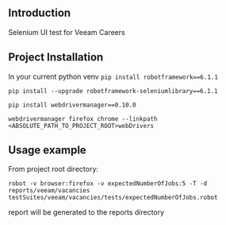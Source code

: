Introduction
--------------------
Selenium UI test for Veeam Careers

Project Installation
--------------------
In your current python venv
`pip install robotframework==6.1.1`

`pip install --upgrade robotframework-seleniumlibrary==6.1.1`

`pip install webdrivermanager==0.10.0`

`webdrivermanager firefox chrome --linkpath <ABSOLUTE_PATH_TO_PROJECT_ROOT>webDrivers`

Usage example
--------------------
From project root directory:

`robot -v browser:firefox -v expectedNumberOfJobs:5 -T -d reports/veeam/vacancies testSuites/veeam/vacancies/tests/expectedNumberOfJobs.robot`

report will be generated to the reports directory
